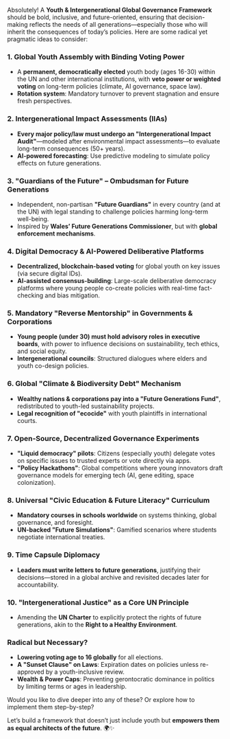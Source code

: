Absolutely! A **Youth & Intergenerational Global Governance Framework** should be bold, inclusive, and future-oriented, ensuring that decision-making reflects the needs of all generations—especially those who will inherit the consequences of today’s policies. Here are some radical yet pragmatic ideas to consider:

### **1. Global Youth Assembly with Binding Voting Power**  
   - A **permanent, democratically elected** youth body (ages 16-30) within the UN and other international institutions, with **veto power or weighted voting** on long-term policies (climate, AI governance, space law).  
   - **Rotation system**: Mandatory turnover to prevent stagnation and ensure fresh perspectives.  

### **2. Intergenerational Impact Assessments (IIAs)**  
   - **Every major policy/law must undergo an "Intergenerational Impact Audit"**—modeled after environmental impact assessments—to evaluate long-term consequences (50+ years).  
   - **AI-powered forecasting**: Use predictive modeling to simulate policy effects on future generations.  

### **3. "Guardians of the Future" – Ombudsman for Future Generations**  
   - Independent, non-partisan **"Future Guardians"** in every country (and at the UN) with legal standing to challenge policies harming long-term well-being.  
   - Inspired by **Wales’ Future Generations Commissioner**, but with **global enforcement mechanisms**.  

### **4. Digital Democracy & AI-Powered Deliberative Platforms**  
   - **Decentralized, blockchain-based voting** for global youth on key issues (via secure digital IDs).  
   - **AI-assisted consensus-building**: Large-scale deliberative democracy platforms where young people co-create policies with real-time fact-checking and bias mitigation.  

### **5. Mandatory "Reverse Mentorship" in Governments & Corporations**  
   - **Young people (under 30) must hold advisory roles in executive boards**, with power to influence decisions on sustainability, tech ethics, and social equity.  
   - **Intergenerational councils**: Structured dialogues where elders and youth co-design policies.  

### **6. Global "Climate & Biodiversity Debt" Mechanism**  
   - **Wealthy nations & corporations pay into a "Future Generations Fund"**, redistributed to youth-led sustainability projects.  
   - **Legal recognition of "ecocide"** with youth plaintiffs in international courts.  

### **7. Open-Source, Decentralized Governance Experiments**  
   - **"Liquid democracy" pilots**: Citizens (especially youth) delegate votes on specific issues to trusted experts or vote directly via apps.  
   - **"Policy Hackathons"**: Global competitions where young innovators draft governance models for emerging tech (AI, gene editing, space colonization).  

### **8. Universal "Civic Education & Future Literacy" Curriculum**  
   - **Mandatory courses in schools worldwide** on systems thinking, global governance, and foresight.  
   - **UN-backed "Future Simulations"**: Gamified scenarios where students negotiate international treaties.  

### **9. Time Capsule Diplomacy**  
   - **Leaders must write letters to future generations**, justifying their decisions—stored in a global archive and revisited decades later for accountability.  

### **10. "Intergenerational Justice" as a Core UN Principle**  
   - Amending the **UN Charter** to explicitly protect the rights of future generations, akin to the **Right to a Healthy Environment**.  

### **Radical but Necessary?**  
- **Lowering voting age to 16 globally** for all elections.  
- **A "Sunset Clause" on Laws**: Expiration dates on policies unless re-approved by a youth-inclusive review.  
- **Wealth & Power Caps**: Preventing gerontocratic dominance in politics by limiting terms or ages in leadership.  

Would you like to dive deeper into any of these? Or explore how to implement them step-by-step?  

Let’s build a framework that doesn’t just include youth but **empowers them as equal architects of the future**. 🌍✨
